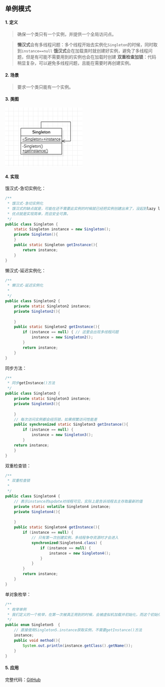 ## 单例模式

#### 1. 定义

> 确保一个类只有一个实例，并提供一个全局访问点。

> **懒汉式**会有多线程问题：多个线程开始去实例化`Singleton`的时候，同时取到`instance==null`
> **饿汉式**会在加载类时就创建好实例，避免了多线程问题，但是有可能不需要用到的实例也会在加载时创建
> **双重检查加锁**：代码稍显复杂，可以避免多线程问题，且能在需要时再创建实例。

#### 2. 场景

> 要求一个类只能有一个实例。

#### 3. 类图

![](./class-diagram/singleton-class-diagram.png)

#### 4. 实现

饿汉式-急切实例化：

```java
/**
 * 饿汉式-急切实例化
 * 饿汉式的缺点就是，可能在还不需要此实例的时候就已经把实例创建出来了，没起到lazy loading的效果。
 * 优点就是实现简单，而且安全可靠。
 */
public class Singleton {
    static Singleton instance = new Singleton();
    private Singleton(){
    }
    public static Singleton getInstance(){
        return instance;
    }
}
```

懒汉式-延迟实例化：

```java
/**
 * 懒汉式-延迟实例化
 *
 */
public class Singleton2 {
    private static Singleton2 instance;
    private Singleton2(){

    }
    public static Singleton2 getInstance(){
        if (instance == null) { // 这里会出现多线程问题
            instance = new Singleton2();
        }
        return instance;
    }
}
```

同步方法：

```java
/**
 * 同步getInstance()方法
 */
public class Singleton3 {
    private static Singleton3 instance;
    private Singleton3(){

    }
    // 每次访问实例都会经历锁，如果频繁访问性能差
    public synchronized static Singleton3 getInstance(){
        if (instance == null) {
            instance = new Singleton3();
        }
    return instance;
    }
}
```

双重检查锁：

```java
/**
 * 双重检查锁
 *
 */
public class Singleton4 {
    // 表示instance的update对线程可见，实际上是告诉线程去主存取最新的值
    private static volatile Singleton4 instance;
    private Singleton4(){

    }
    public static Singleton4 getInstance(){
        if (instance == null) {
            // 只有第一次创建实例，多线程争夺资源时才会进入
            synchronized(Singleton4.class) {
                if (instance == null) {
                    instance = new Singleton4();
                }
            }
        }
        return instance;
    }
}
```

单对象枚举：

```java
/**
 * 枚举单例
 * 我们定义的一个枚举，在第一次被真正用到的时候，会被虚拟机加载并初始化，而这个初始化过程是线程安全的。
 */
public enum Singleton5  {
    // 直接使用Singleton5.instance获取实例，不需要getInstance()方法
    instance;
    public void method(){
        System.out.println(instance.getClass().getName());
    }
}
```

#### 5. 应用

> 

完整代码：[GitHub](https://github.com/hongweihao/daily-study/tree/master/src/main/java/mkii/designPattern/singleton)

